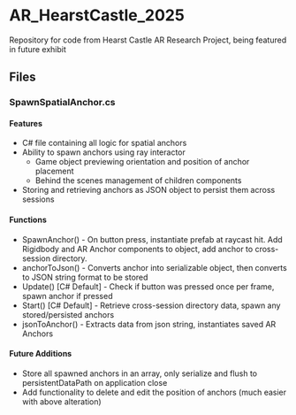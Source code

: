# AR_HearstCastle_2025
Repository for code from Hearst Castle AR Research Project, being featured in future exhibit

## Files
### SpawnSpatialAnchor.cs
#### Features
- C# file containing all logic for spatial anchors
- Ability to spawn anchors using ray interactor
    - Game object previewing orientation and position of anchor placement
    - Behind the scenes management of children components
- Storing and retrieving anchors as JSON object to persist them across sessions
#### Functions
- SpawnAnchor() - On button press, instantiate prefab at raycast hit. Add Rigidbody and AR Anchor components to object, add anchor to cross-session directory.
- anchorToJson() - Converts anchor into serializable object, then converts to JSON string format to be stored
- Update() [C# Default] - Check if button was pressed once per frame, spawn anchor if pressed
- Start() [C# Default] - Retrieve cross-session directory data, spawn any stored/persisted anchors
- jsonToAnchor() - Extracts data from json string, instantiates saved AR Anchors
#### Future Additions
- Store all spawned anchors in an array, only serialize and flush to persistentDataPath on application close
- Add functionality to delete and edit the position of anchors (much easier with above alteration)
